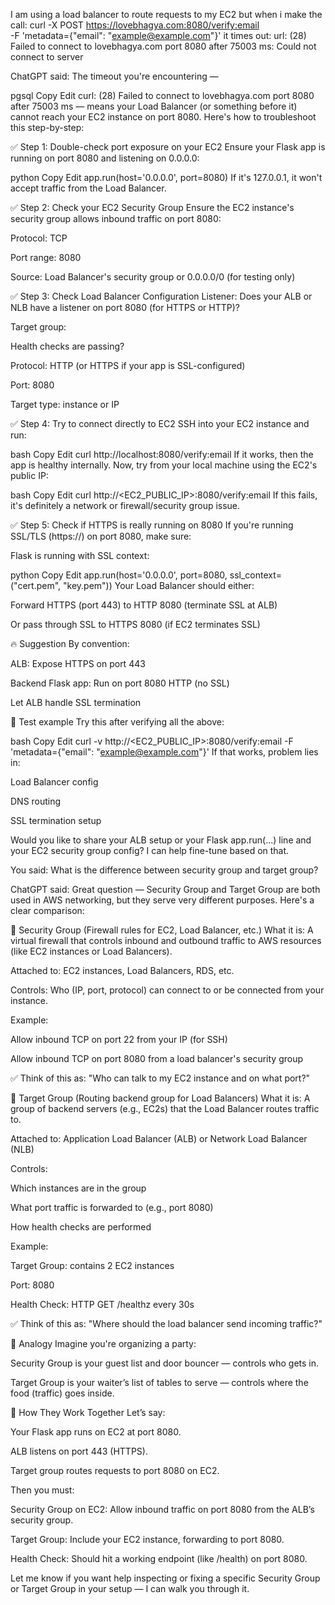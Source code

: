 I am using a load balancer to route requests to my EC2 but when i make the call:
curl -X POST https://lovebhagya.com:8080/verify:email \
  -F 'metadata={"email": "example@example.com"}'
it times out: url: (28) Failed to connect to lovebhagya.com port 8080 after 75003 ms: Could not connect to server


ChatGPT said:
The timeout you're encountering —

pgsql
Copy
Edit
curl: (28) Failed to connect to lovebhagya.com port 8080 after 75003 ms
— means your Load Balancer (or something before it) cannot reach your EC2 instance on port 8080. Here's how to troubleshoot this step-by-step:

✅ Step 1: Double-check port exposure on your EC2
Ensure your Flask app is running on port 8080 and listening on 0.0.0.0:

python
Copy
Edit
app.run(host='0.0.0.0', port=8080)
If it's 127.0.0.1, it won't accept traffic from the Load Balancer.

✅ Step 2: Check your EC2 Security Group
Ensure the EC2 instance's security group allows inbound traffic on port 8080:

Protocol: TCP

Port range: 8080

Source: Load Balancer's security group or 0.0.0.0/0 (for testing only)

✅ Step 3: Check Load Balancer Configuration
Listener: Does your ALB or NLB have a listener on port 8080 (for HTTPS or HTTP)?

Target group:

Health checks are passing?

Protocol: HTTP (or HTTPS if your app is SSL-configured)

Port: 8080

Target type: instance or IP

✅ Step 4: Try to connect directly to EC2
SSH into your EC2 instance and run:

bash
Copy
Edit
curl http://localhost:8080/verify:email
If it works, then the app is healthy internally. Now, try from your local machine using the EC2's public IP:

bash
Copy
Edit
curl http://<EC2_PUBLIC_IP>:8080/verify:email
If this fails, it's definitely a network or firewall/security group issue.

✅ Step 5: Check if HTTPS is really running on 8080
If you're running SSL/TLS (https://) on port 8080, make sure:

Flask is running with SSL context:

python
Copy
Edit
app.run(host='0.0.0.0', port=8080, ssl_context=("cert.pem", "key.pem"))
Your Load Balancer should either:

Forward HTTPS (port 443) to HTTP 8080 (terminate SSL at ALB)

Or pass through SSL to HTTPS 8080 (if EC2 terminates SSL)

🔥 Suggestion
By convention:

ALB: Expose HTTPS on port 443

Backend Flask app: Run on port 8080 HTTP (no SSL)

Let ALB handle SSL termination

🧪 Test example
Try this after verifying all the above:

bash
Copy
Edit
curl -v http://<EC2_PUBLIC_IP>:8080/verify:email -F 'metadata={"email": "example@example.com"}'
If that works, problem lies in:

Load Balancer config

DNS routing

SSL termination setup

Would you like to share your ALB setup or your Flask app.run(...) line and your EC2 security group config? I can help fine-tune based on that.







You said:
What is the difference between security group and target group?


ChatGPT said:
Great question — Security Group and Target Group are both used in AWS networking, but they serve very different purposes. Here's a clear comparison:

🔐 Security Group (Firewall rules for EC2, Load Balancer, etc.)
What it is: A virtual firewall that controls inbound and outbound traffic to AWS resources (like EC2 instances or Load Balancers).

Attached to: EC2 instances, Load Balancers, RDS, etc.

Controls: Who (IP, port, protocol) can connect to or be connected from your instance.

Example:

Allow inbound TCP on port 22 from your IP (for SSH)

Allow inbound TCP on port 8080 from a load balancer's security group

✅ Think of this as: "Who can talk to my EC2 instance and on what port?"

🎯 Target Group (Routing backend group for Load Balancers)
What it is: A group of backend servers (e.g., EC2s) that the Load Balancer routes traffic to.

Attached to: Application Load Balancer (ALB) or Network Load Balancer (NLB)

Controls:

Which instances are in the group

What port traffic is forwarded to (e.g., port 8080)

How health checks are performed

Example:

Target Group: contains 2 EC2 instances

Port: 8080

Health Check: HTTP GET /healthz every 30s

✅ Think of this as: "Where should the load balancer send incoming traffic?"

🧠 Analogy
Imagine you're organizing a party:

Security Group is your guest list and door bouncer — controls who gets in.

Target Group is your waiter’s list of tables to serve — controls where the food (traffic) goes inside.

🔄 How They Work Together
Let’s say:

Your Flask app runs on EC2 at port 8080.

ALB listens on port 443 (HTTPS).

Target group routes requests to port 8080 on EC2.

Then you must:

Security Group on EC2: Allow inbound traffic on port 8080 from the ALB’s security group.

Target Group: Include your EC2 instance, forwarding to port 8080.

Health Check: Should hit a working endpoint (like /health) on port 8080.

Let me know if you want help inspecting or fixing a specific Security Group or Target Group in your setup — I can walk you through it.